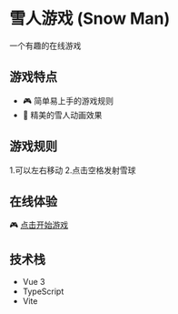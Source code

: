 # 雪人游戏 (Snow Man)

一个有趣的在线游戏

## 游戏特点

- 🎮 简单易上手的游戏规则
- 🎨 精美的雪人动画效果


## 游戏规则

1.可以左右移动
2.点击空格发射雪球

## 在线体验

🎮 [点击开始游戏](https://wangxiaoer5200.github.io/snow-man/)

## 技术栈

- Vue 3
- TypeScript
- Vite

